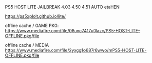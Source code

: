 PS5 HOST LITE JAILBREAK 4.03 4.50 4.51 AUTO etaHEN 

https://ps5xploit.github.io/lite/

offline cache / GAME
PKG: https://www.mediafire.com/file/08unc7417u0lazc/PS5-HOST-LITE-OFFLINE.pkg/file


offline cache / MEDIA
https://www.mediafire.com/file/2yxgg1o687r6wwo/mPS5-HOST-LITE-OFFLINE.pkg/file

